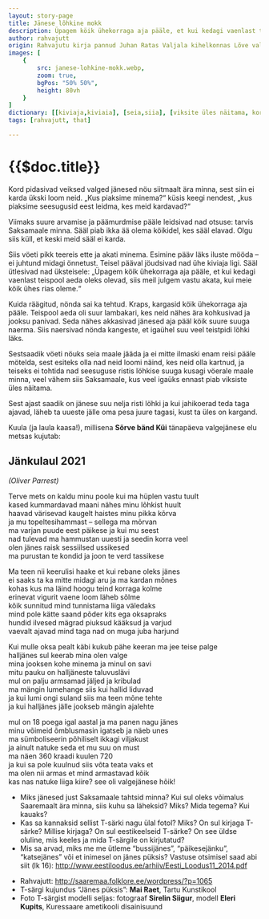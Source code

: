 ```yaml
---
layout: story-page
title: Jänese lõhkine mokk
description: Üpagem köik ühekorraga aja pääle, et kui kedagi vaenlast teispool aeda oleks olevad, siis meil julgem vastu akata.
author: rahvajutt
origin: Rahvajutu kirja pannud Juhan Ratas Valjala kihelkonnas Lõve vallas.
images: [
    {
        src: janese-lohkine-mokk.webp,
        zoom: true,
        bgPos: "50% 50%",
        height: 80vh
    }
]
dictionary: [[kiviaja,kiviaia], [seia,siia], [viksite üles näitama, korralikult üleval pidama, käituma]]
tags: [rahvajutt, that]

---
```



# {{$doc.title}}

Kord pidasivad veiksed valged jänesed nöu siitmaalt ära minna, sest siin ei karda ükski loom neid. „Kus piaksime minema?“ küsis keegi nendest, „kus piaksime seesugusid eest leidma, kes meid kardavad?“

Viimaks suure arvamise ja päämurdmise pääle leidsivad nad otsuse: tarvis Saksamaale minna. Sääl piab ikka ää olema köikidel, kes sääl elavad. Olgu siis küll, et keski meid sääl ei karda.

Siis vöeti pikk teereis ette ja akati minema. Esimine pääv läks iluste mööda – ei juhtund midagi önnetust. Teisel pääval jöudsivad nad ühe kiviaja ligi. Sääl ütlesivad nad üksteisele: „Üpagem köik ühekorraga aja pääle, et kui kedagi vaenlast teispool aeda oleks olevad, siis meil julgem vastu akata, kui meie köik ühes rias oleme.“

Kuida räägitud, nönda sai ka tehtud. Kraps, kargasid köik ühekorraga aja pääle. Teispool aeda oli suur lambakari, kes neid nähes ära kohkusivad ja jooksu panivad. Seda nähes akkasivad jänesed aja pääl köik suure suuga naerma. Siis naersivad nönda kangeste, et igaühel suu veel teistpidi löhki läks.

Sestsaadik vöeti nöuks seia maale jääda ja ei mitte ilmaski enam reisi pääle mötelda, sest esiteks olla nad neid loomi näind, kes neid olla kartnud, ja teiseks ei tohtida nad seesuguse ristis löhkise suuga kusagi vöerale maale minna, veel vähem siis Saksamaale, kus veel igaüks ennast piab viksiste üles näitama.

Sest ajast saadik on jänese suu nelja risti löhki ja kui jahikoerad teda taga ajavad, läheb ta uueste jälle oma pesa juure tagasi, kust ta üles on kargand.


<story-author :author="author" :origin="origin"></story-author>

<story-dictionary :terms="dictionary"></story-dictionary>

<dummy-spacer height="10vh"></dummy-spacer>

Kuula (ja laula kaasa!), millisena **Sõrve bänd Küi** tänapäeva valgejänese elu metsas kujutab:


<youtube-wrapper video="https://www.youtube.com/embed/l_uVXdZhFWc"></youtube-wrapper>


## Jänkulaul 2021

*(Oliver Parrest)*

Terve mets on kaldu minu poole kui ma hüplen vastu tuult \
kased kummardavad maani nähes minu lõhkist huult \
haavad värisevad kaugelt haistes minu pikka kõrva \
ja mu topeltesihammast – sellega ma mõrvan \
ma varjan puude eest päikese ja kui mu seest \
nad tulevad ma hammustan uuesti ja seedin korra veel \
olen jänes raisk sessiilsed ussikesed \
ma purustan te kondid ja joon te verd tassikese

Ma teen nii keerulisi haake et kui rebane oleks jänes \
ei saaks ta ka mitte midagi aru ja ma kardan mõnes \
kohas kus ma läind hoogu teind korraga kolme \
erinevat vigurit vaene loom läheb sõlme \
kõik sunnitud mind tunnistama liiga väledaks \
mind pole kätte saand põder kits ega oksapraks \
hundid ilvesed mägrad piuksud kääksud ja varjud \
vaevalt ajavad mind taga nad on muga juba harjund
 
Kui mulle oksa pealt käbi kukub pähe keeran ma jee teise palge \
halljänes sul keerab mina olen valge \
mina jooksen kohe minema ja minul on savi \
mitu pauku on halljäneste taluvuslävi \
mul on palju armsamad jäljed ja kribulad \
ma mängin lumehange siis kui hallid liduvad \
ja kui lumi ongi suland siis ma teen mõne tehte \
ja kui halljänes jälle jookseb mängin ajalehte 
 
mul on 18 poega igal aastal ja ma panen nagu jänes \
minu võimeid õmblusmasin igatseb ja näeb unes \
ma sümboliseerin põhiliselt ikkagi viljakust \
ja ainult natuke seda et mu suu on must \
ma näen 360 kraadi kuulen 720 \
ja kui sa pole kuulnud siis võta teata vaks et \
ma olen nii armas et mind armastavad kõik \
kas nas natuke liiga kiire? see oli valgejänese hõik!



<details-wrapper summary="Mis mõtted tekkisid?">
 
- Miks jänesed just Saksamaale tahtsid minna? Kui sul oleks võimalus Saaremaalt ära minna, siis kuhu sa läheksid? Miks? Mida tegema? Kui kauaks? 
- Kas sa kannaksid sellist T-särki nagu ülal fotol? Miks? On sul kirjaga T-särke? Millise kirjaga? On sul eestikeelseid T-särke? On see üldse oluline, mis keeles ja mida T-särgile on kirjutatud?
- Mis sa arvad, miks me me ütleme “bussijänes”, “päikesejänku”, “katsejänes” või et inimesel on jänes püksis? Vastuse otsimisel saad abi siit (lk 16): http://www.eestiloodus.ee/arhiiv/Eesti_Loodus11_2014.pdf

</details-wrapper>


<details-wrapper icon="icon-park-outline:document-folder" summary="Allikad" class="text-sm">

- Rahvajutt: http://saaremaa.folklore.ee/wordpress/?p=1065
- T-särgi kujundus “Jänes püksis”: **Mai Raet**, Tartu Kunstikool
- Foto T-särgist modelli seljas: fotograaf **Sirelin Siigur**, modell **Eleri Kupits**, Kuressaare ametikooli disainisuund

</details-wrapper>


